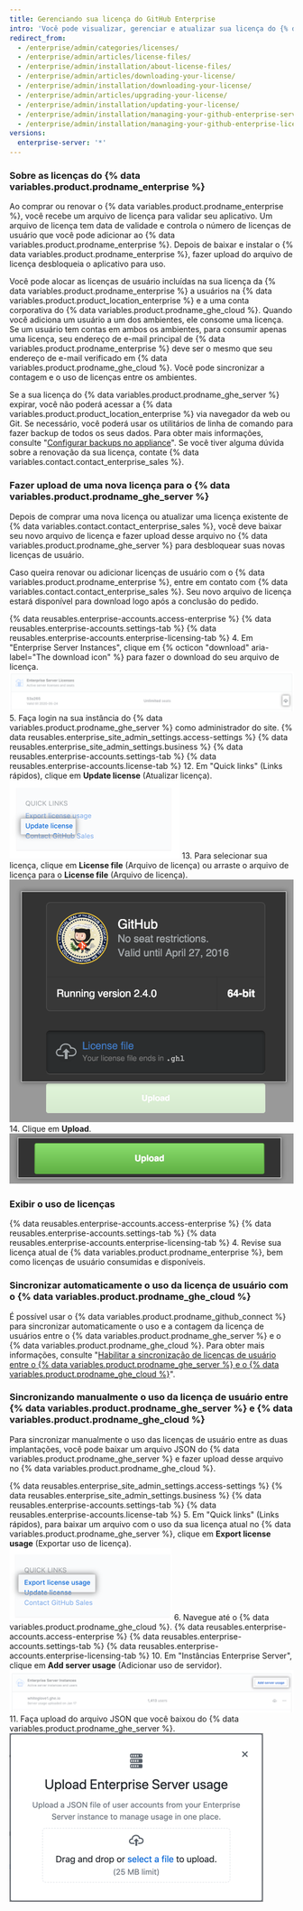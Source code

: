 ```yaml
---
title: Gerenciando sua licença do GitHub Enterprise
intro: 'Você pode visualizar, gerenciar e atualizar sua licença do {% data variables.product.prodname_enterprise %}.'
redirect_from:
  - /enterprise/admin/categories/licenses/
  - /enterprise/admin/articles/license-files/
  - /enterprise/admin/installation/about-license-files/
  - /enterprise/admin/articles/downloading-your-license/
  - /enterprise/admin/installation/downloading-your-license/
  - /enterprise/admin/articles/upgrading-your-license/
  - /enterprise/admin/installation/updating-your-license/
  - /enterprise/admin/installation/managing-your-github-enterprise-server-license
  - /enterprise/admin/installation/managing-your-github-enterprise-license
versions:
  enterprise-server: '*'
---
```


### Sobre as licenças do {% data variables.product.prodname_enterprise %}

Ao comprar ou renovar o {% data variables.product.prodname_enterprise %}, você recebe um arquivo de licença para validar seu aplicativo. Um arquivo de licença tem data de validade e controla o número de licenças de usuário que você pode adicionar ao {% data variables.product.prodname_enterprise %}. Depois de baixar e instalar o {% data variables.product.prodname_enterprise %}, fazer upload do arquivo de licença desbloqueia o aplicativo para uso.

Você pode alocar as licenças de usuário incluídas na sua licença da {% data variables.product.prodname_enterprise %} a usuários na {% data variables.product.product_location_enterprise %} e a uma conta corporativa do {% data variables.product.prodname_ghe_cloud %}. Quando você adiciona um usuário a um dos ambientes, ele consome uma licença. Se um usuário tem contas em ambos os ambientes, para consumir apenas uma licença, seu endereço de e-mail principal de {% data variables.product.prodname_enterprise %} deve ser o mesmo que seu endereço de e-mail verificado em {% data variables.product.prodname_ghe_cloud %}. Você pode sincronizar a contagem e o uso de licenças entre os ambientes.

Se a sua licença do {% data variables.product.prodname_ghe_server %} expirar, você não poderá acessar a {% data variables.product.product_location_enterprise %} via navegador da web ou Git. Se necessário, você poderá usar os utilitários de linha de comando para fazer backup de todos os seus dados. Para obter mais informações, consulte "[Configurar backups no appliance](/enterprise/admin/guides/installation/configuring-backups-on-your-appliance)". Se você tiver alguma dúvida sobre a renovação da sua licença, contate {% data variables.contact.contact_enterprise_sales %}.

### Fazer upload de uma nova licença para o {% data variables.product.prodname_ghe_server %}

Depois de comprar uma nova licença ou atualizar uma licença existente de {% data variables.contact.contact_enterprise_sales %}, você deve baixar seu novo arquivo de licença e fazer upload desse arquivo no {% data variables.product.prodname_ghe_server %} para desbloquear suas novas licenças de usuário.

Caso queira renovar ou adicionar licenças de usuário com o {% data variables.product.prodname_enterprise %}, entre em contato com {% data variables.contact.contact_enterprise_sales %}. Seu novo arquivo de licença estará disponível para download logo após a conclusão do pedido.

{% data reusables.enterprise-accounts.access-enterprise %}
{% data reusables.enterprise-accounts.settings-tab %}
{% data reusables.enterprise-accounts.enterprise-licensing-tab %}
4. Em "Enterprise Server Instances", clique em {% octicon "download" aria-label="The download icon" %} para fazer o download do seu arquivo de licença. ![Baixar licença do GitHub Enterprise Server](/assets/images/help/business-accounts/download-ghes-license.png)
5. Faça login na sua instância do {% data variables.product.prodname_ghe_server %} como administrador do site.
{% data reusables.enterprise_site_admin_settings.access-settings %}
{% data reusables.enterprise_site_admin_settings.business %}
{% data reusables.enterprise-accounts.settings-tab %}
{% data reusables.enterprise-accounts.license-tab %}
12. Em "Quick links" (Links rápidos), clique em **Update license** (Atualizar licença). ![Link de atualização de licença](/assets/images/enterprise/business-accounts/update-license-link.png)
13. Para selecionar sua licença, clique em **License file** (Arquivo de licença) ou arraste o arquivo de licença para o **License file** (Arquivo de licença). ![Fazer upload do arquivo de licença](/assets/images/enterprise/management-console/upload-license.png)
14. Clique em **Upload**. ![Iniciar atualização](/assets/images/enterprise/management-console/begin-upload.png)

### Exibir o uso de licenças

{% data reusables.enterprise-accounts.access-enterprise %}
{% data reusables.enterprise-accounts.settings-tab %}
{% data reusables.enterprise-accounts.enterprise-licensing-tab %}
4. Revise sua licença atual de {% data variables.product.prodname_enterprise %}, bem como licenças de usuário consumidas e disponíveis.

### Sincronizar automaticamente o uso da licença de usuário com o {% data variables.product.prodname_ghe_cloud %}

É possível usar o {% data variables.product.prodname_github_connect %} para sincronizar automaticamente o uso e a contagem da licença de usuários entre o {% data variables.product.prodname_ghe_server %} e o {% data variables.product.prodname_ghe_cloud %}. Para obter mais informações, consulte "[Habilitar a sincronização de licenças de usuário entre o {% data variables.product.prodname_ghe_server %} e o {% data variables.product.prodname_ghe_cloud %}](/enterprise/{{currentVersion}}/admin/installation/enabling-automatic-user-license-sync-between-github-enterprise-server-and-github-enterprise-cloud)".

### Sincronizando manualmente o uso da licença de usuário entre {% data variables.product.prodname_ghe_server %} e {% data variables.product.prodname_ghe_cloud %}

Para sincronizar manualmente o uso das licenças de usuário entre as duas implantações, você pode baixar um arquivo JSON do {% data variables.product.prodname_ghe_server %} e fazer upload desse arquivo no {% data variables.product.prodname_ghe_cloud %}.

{% data reusables.enterprise_site_admin_settings.access-settings %}
{% data reusables.enterprise_site_admin_settings.business %}
{% data reusables.enterprise-accounts.settings-tab %}
{% data reusables.enterprise-accounts.license-tab %}
5. Em "Quick links" (Links rápidos), para baixar um arquivo com o uso da sua licença atual no {% data variables.product.prodname_ghe_server %}, clique em **Export license usage** (Exportar uso de licença). ![Exportar link de uso de licença](/assets/images/enterprise/business-accounts/export-license-usage-link.png)
6. Navegue até o {% data variables.product.prodname_ghe_cloud %}.
{% data reusables.enterprise-accounts.access-enterprise %}
{% data reusables.enterprise-accounts.settings-tab %}
{% data reusables.enterprise-accounts.enterprise-licensing-tab %}
10. Em "Instâncias Enterprise Server", clique em **Add server usage** (Adicionar uso de servidor). ![Fazer upload do link de uso do GitHub Enterprise Server](/assets/images/help/business-accounts/upload-ghe-server-usage-link.png)
11. Faça upload do arquivo JSON que você baixou do {% data variables.product.prodname_ghe_server %}.![Arrastar e soltar ou selecionar um arquivo para upload](/assets/images/help/business-accounts/upload-ghe-server-usage-file.png)
